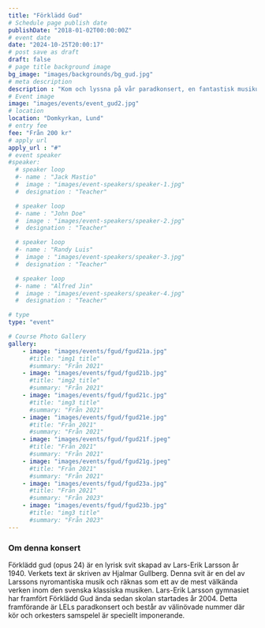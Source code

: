 ```yaml
---
title: "Förklädd Gud"
# Schedule page publish date
publishDate: "2018-01-02T00:00:00Z"
# event date
date: "2024-10-25T20:00:17"
# post save as draft
draft: false
# page title background image
bg_image: "images/backgrounds/bg_gud.jpg"
# meta description
description : "Kom och lyssna på vår paradkonsert, en fantastisk musikupplevelse av Lars-Erik Larsson - Förklädd Gud."
# Event image
image: "images/events/event_gud2.jpg"
# location
location: "Domkyrkan, Lund"
# entry fee
fee: "Från 200 kr"
# apply url
apply_url : "#"
# event speaker
#speaker:
  # speaker loop
  #- name : "Jack Mastio"
  #  image : "images/event-speakers/speaker-1.jpg"
  #  designation : "Teacher"

  # speaker loop
  #- name : "John Doe"
  #  image : "images/event-speakers/speaker-2.jpg"
  #  designation : "Teacher"

  # speaker loop
  #- name : "Randy Luis"
  #  image : "images/event-speakers/speaker-3.jpg"
  #  designation : "Teacher"

  # speaker loop
  #- name : "Alfred Jin"
  #  image : "images/event-speakers/speaker-4.jpg"
  #  designation : "Teacher"

# type
type: "event"

# Course Photo Gallery
gallery:
    - image: "images/events/fgud/fgud21a.jpg"
      #title: "img1 title"
      #summary: "Från 2021"
    - image: "images/events/fgud/fgud21b.jpg"
      #title: "img2 title"
      #summary: "Från 2021"
    - image: "images/events/fgud/fgud21c.jpg"
      #title: "img3 title"
      #summary: "Från 2021"
    - image: "images/events/fgud/fgud21e.jpg"
      #title: "Från 2021"
      #summary: "Från 2021"
    - image: "images/events/fgud/fgud21f.jpeg"
      #title: "Från 2021"
      #summary: "Från 2021"
    - image: "images/events/fgud/fgud21g.jpeg"
      #title: "Från 2021"
      #summary: "Från 2021"
    - image: "images/events/fgud/fgud23a.jpg"
      #title: "Från 2021"
      #summary: "Från 2023"
    - image: "images/events/fgud/fgud23b.jpg"
      #title: "img3 title"
      #summary: "Från 2023"   
---
```


### Om denna konsert

Förklädd gud (opus 24) är en lyrisk svit skapad av Lars-Erik Larsson år 1940. Verkets text är skriven av Hjalmar Gullberg. Denna svit är en del av Larssons nyromantiska musik och räknas som ett av de mest välkända verken inom den svenska klassiska musiken. Lars-Erik Larsson gymnasiet har framfört Förklädd Gud ända sedan skolan startades år 2004. Detta framförande är LELs paradkonsert och består av välinövade nummer där kör och orkesters samspelel är speciellt imponerande.     